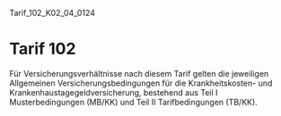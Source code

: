 Tarif_102_K02_04_0124
# Tarif 102

Für Versicherungsverhältnisse nach diesem Tarif gelten die jeweiligen Allgemeinen Versicherungsbedingungen für die Krankheitskosten- und Krankenhaustagegeldversicherung, bestehend aus Teil I Musterbedingungen (MB/KK) und Teil II Tarifbedingungen (TB/KK).

